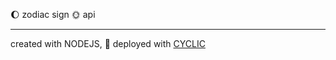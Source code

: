 🌔 zodiac sign 🌞 api
<hr/>
created with NODEJS, 🚀 deployed with <a href="https://www.cyclic.sh/">CYCLIC</a>